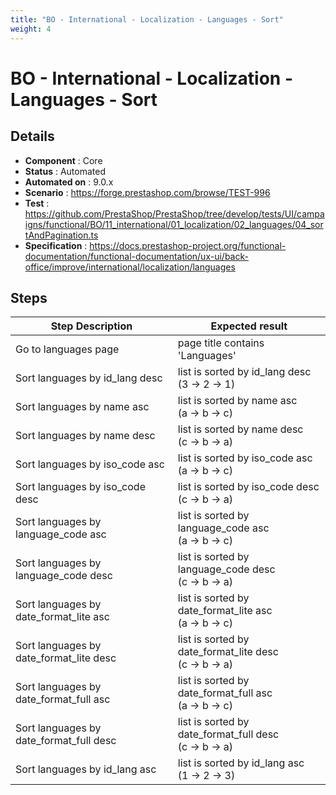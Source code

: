 ```yaml
---
title: "BO - International - Localization - Languages - Sort"
weight: 4
---
```


# BO - International - Localization - Languages - Sort
## Details
* **Component** : Core
* **Status** : Automated
* **Automated on** : 9.0.x
* **Scenario** : https://forge.prestashop.com/browse/TEST-996
* **Test** : https://github.com/PrestaShop/PrestaShop/tree/develop/tests/UI/campaigns/functional/BO/11_international/01_localization/02_languages/04_sortAndPagination.ts
* **Specification** : https://docs.prestashop-project.org/functional-documentation/functional-documentation/ux-ui/back-office/improve/international/localization/languages

## Steps
| Step Description | Expected result |
| ----- | ----- |
| Go to languages page | page title contains 'Languages' |
| Sort languages by id_lang desc | list is sorted by id_lang desc<br>(3 -> 2 -> 1) |
| Sort languages by name asc | list is sorted by name asc<br>(a -> b -> c) |
| Sort languages by name desc | list is sorted by name desc<br>(c -> b -> a) |
| Sort languages by iso_code asc | list is sorted by iso_code asc<br>(a -> b -> c) |
| Sort languages by iso_code desc | list is sorted by iso_code desc<br>(c -> b -> a) |
| Sort languages by language_code asc | list is sorted by language_code asc<br>(a -> b -> c) |
| Sort languages by language_code desc | list is sorted by language_code desc<br>(c -> b -> a) |
| Sort languages by date_format_lite asc | list is sorted by date_format_lite asc<br>(a -> b -> c) |
| Sort languages by date_format_lite desc | list is sorted by date_format_lite desc<br>(c -> b -> a) |
| Sort languages by date_format_full asc | list is sorted by date_format_full asc<br>(a -> b -> c) |
| Sort languages by date_format_full desc | list is sorted by date_format_full desc<br>(c -> b -> a) |
| Sort languages by id_lang asc | list is sorted by id_lang asc <br>(1 -> 2 -> 3) |
